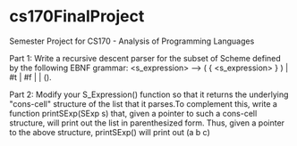 # cs170FinalProject
Semester Project for CS170 - Analysis of Programming Languages

Part 1: 
Write a recursive descent parser for the subset of Scheme defined by the following EBNF grammar:
<s_expression> ⟶ ( { <s_expression> } ) | #t | #f | <symbol> | ().
  
Part 2:
Modify your S_Expression() function so that it returns the underlying "cons-cell" structure of the list that it parses.To complement this, 
write a function printSExp(SExp s) that, given a pointer to such a cons-cell structure, will print out the list in parenthesized form. Thus, given 
a pointer to the above structure, printSExp() will print out (a b c)
